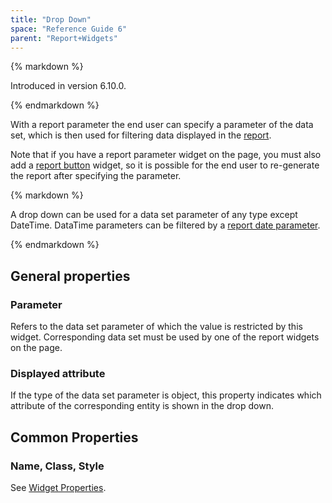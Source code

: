 ```yaml
---
title: "Drop Down"
space: "Reference Guide 6"
parent: "Report+Widgets"
---
```


<div class="alert alert-info">{% markdown %}

Introduced in version 6.10.0.

{% endmarkdown %}</div>

With a report parameter the end user can specify a parameter of the data set, which is then used for filtering data displayed in the [report](Report+Widgets).

Note that if you have a report parameter widget on the page, you must also add a [report button](Report+Button) widget, so it is possible for the end user to re-generate the report after specifying the parameter.

<div class="alert alert-warning">{% markdown %}

A drop down can be used for a data set parameter of any type except DateTime. DataTime parameters can be filtered by a [report date parameter](Report+Date+Parameter).

{% endmarkdown %}</div>

## General properties

### Parameter

Refers to the data set parameter of which the value is restricted by this widget. Corresponding data set must be used by one of the report widgets on the page.

### Displayed attribute

If the type of the data set parameter is object, this property indicates which attribute of the corresponding entity is shown in the drop down.


## Common Properties

### Name, Class, Style

See [Widget Properties](Common+Widget+Properties).
